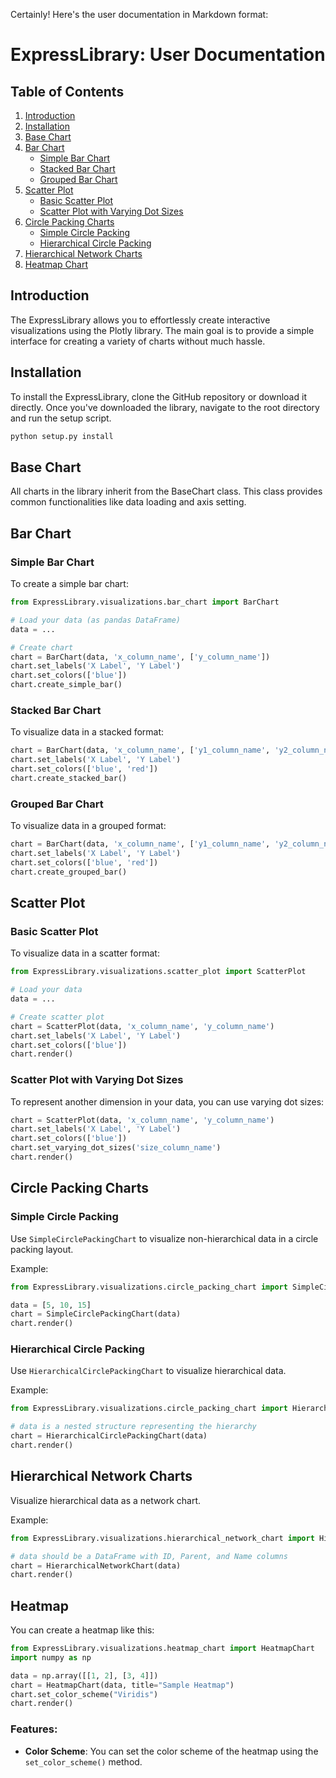 Certainly! Here's the user documentation in Markdown format:
# ExpressLibrary: User Documentation

## Table of Contents
1. [Introduction](#introduction)
2. [Installation](#installation)
3. [Base Chart](#base-chart)
4. [Bar Chart](#bar-chart)
   - [Simple Bar Chart](#simple-bar-chart)
   - [Stacked Bar Chart](#stacked-bar-chart)
   - [Grouped Bar Chart](#grouped-bar-chart)
5. [Scatter Plot](#scatter-plot)
   - [Basic Scatter Plot](#basic-scatter-plot)
   - [Scatter Plot with Varying Dot Sizes](#scatter-plot-with-varying-dot-sizes)
6. [Circle Packing Charts](#circle-packing-charts)
   - [Simple Circle Packing](#simple-circle-packing)
   - [Hierarchical Circle Packing](#hierarchical-circle-packing)
7. [Hierarchical Network Charts](#hierarchical-network-charts)
7. [Heatmap Chart](#heatmap)


## Introduction
The ExpressLibrary allows you to effortlessly create interactive visualizations using the Plotly library. The main goal is to provide a simple interface for creating a variety of charts without much hassle.

## Installation
To install the ExpressLibrary, clone the GitHub repository or download it directly. Once you've downloaded the library, navigate to the root directory and run the setup script.

```bash
python setup.py install
```

## Base Chart
All charts in the library inherit from the BaseChart class. This class provides common functionalities like data loading and axis setting.

## Bar Chart

### Simple Bar Chart
To create a simple bar chart:

```python
from ExpressLibrary.visualizations.bar_chart import BarChart

# Load your data (as pandas DataFrame)
data = ...

# Create chart
chart = BarChart(data, 'x_column_name', ['y_column_name'])
chart.set_labels('X Label', 'Y Label')
chart.set_colors(['blue'])
chart.create_simple_bar()
```

### Stacked Bar Chart
To visualize data in a stacked format:

```python
chart = BarChart(data, 'x_column_name', ['y1_column_name', 'y2_column_name'])
chart.set_labels('X Label', 'Y Label')
chart.set_colors(['blue', 'red'])
chart.create_stacked_bar()
```

### Grouped Bar Chart
To visualize data in a grouped format:

```python
chart = BarChart(data, 'x_column_name', ['y1_column_name', 'y2_column_name'])
chart.set_labels('X Label', 'Y Label')
chart.set_colors(['blue', 'red'])
chart.create_grouped_bar()
```

## Scatter Plot

### Basic Scatter Plot
To visualize data in a scatter format:

```python
from ExpressLibrary.visualizations.scatter_plot import ScatterPlot

# Load your data
data = ...

# Create scatter plot
chart = ScatterPlot(data, 'x_column_name', 'y_column_name')
chart.set_labels('X Label', 'Y Label')
chart.set_colors(['blue'])
chart.render()
```

### Scatter Plot with Varying Dot Sizes
To represent another dimension in your data, you can use varying dot sizes:

```python
chart = ScatterPlot(data, 'x_column_name', 'y_column_name')
chart.set_labels('X Label', 'Y Label')
chart.set_colors(['blue'])
chart.set_varying_dot_sizes('size_column_name')
chart.render()
```

## Circle Packing Charts

### Simple Circle Packing

Use `SimpleCirclePackingChart` to visualize non-hierarchical data in a circle packing layout.

Example:

```python
from ExpressLibrary.visualizations.circle_packing_chart import SimpleCirclePackingChart

data = [5, 10, 15]
chart = SimpleCirclePackingChart(data)
chart.render()
```

### Hierarchical Circle Packing

Use `HierarchicalCirclePackingChart` to visualize hierarchical data.

Example:

```python
from ExpressLibrary.visualizations.circle_packing_chart import HierarchicalCirclePackingChart

# data is a nested structure representing the hierarchy
chart = HierarchicalCirclePackingChart(data)
chart.render()
```

## Hierarchical Network Charts

Visualize hierarchical data as a network chart.

Example:

```python
from ExpressLibrary.visualizations.hierarchical_network_chart import HierarchicalNetworkChart

# data should be a DataFrame with ID, Parent, and Name columns
chart = HierarchicalNetworkChart(data)
chart.render()
```
## Heatmap

You can create a heatmap like this:

```python
from ExpressLibrary.visualizations.heatmap_chart import HeatmapChart
import numpy as np

data = np.array([[1, 2], [3, 4]])
chart = HeatmapChart(data, title="Sample Heatmap")
chart.set_color_scheme("Viridis")
chart.render()
```

### Features:

- **Color Scheme**: You can set the color scheme of the heatmap using the `set_color_scheme()` method.
